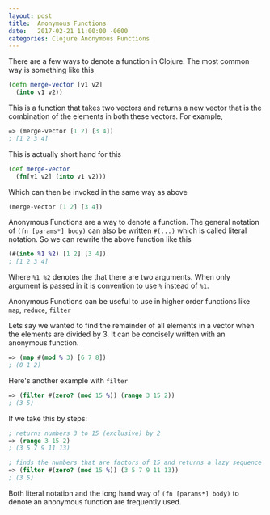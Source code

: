 ```yaml
---
layout: post
title:  Anonymous Functions 
date:   2017-02-21 11:00:00 -0600
categories: Clojure Anonymous Functions
---
```


There are a few ways to denote a function in Clojure. The most common way is something like this

```clojure
(defn merge-vector [v1 v2] 
  (into v1 v2))
```

This is a function that takes two vectors and returns a new vector that is the combination of the elements in both these vectors. For example, 

```clojure
=> (merge-vector [1 2] [3 4])
; [1 2 3 4]
```

This is actually short hand for this

```clojure 
(def merge-vector 
  (fn[v1 v2] (into v1 v2)))
```

Which can then be invoked in the same way as above

```clojure
(merge-vector [1 2] [3 4])
```

Anonymous Functions are a way to denote a function. The general notation of `(fn [params*] body)` can also be written `#(...)` which is called literal notation. So we can rewrite the above function like this

```clojure
(#(into %1 %2) [1 2] [3 4])
; [1 2 3 4]
```

Where `%1 %2` denotes the that there are two arguments. When only argument is passed in it is convention to use `%` instead of `%1`. 

Anonymous Functions can be useful to use in higher order functions like `map`, `reduce`, `filter`

Lets say we wanted to find the remainder of all elements in a vector when the elements are divided by 3. It can be concisely written with an anonymous function.

```clojure
=> (map #(mod % 3) [6 7 8])
; (0 1 2)
```

Here's another example with `filter`

```clojure
=> (filter #(zero? (mod 15 %)) (range 3 15 2))
; (3 5)
```

If we take this by steps: 

```clojure
; returns numbers 3 to 15 (exclusive) by 2
=> (range 3 15 2)
; (3 5 7 9 11 13)
```

```clojure
; finds the numbers that are factors of 15 and returns a lazy sequence of those factors
=> (filter #(zero? (mod 15 %)) (3 5 7 9 11 13))
; (3 5)
```

Both literal notation and the long hand way of `(fn [params*] body)` to denote an anonymous function are frequently used. 

 
